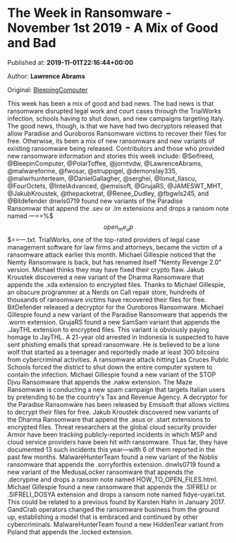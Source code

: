 
# The Week in Ransomware - November 1st 2019 - A Mix of Good and Bad

Published at: **2019-11-01T22:16:44+00:00**

Author: **Lawrence Abrams**

Original: [BleepingComputer](https://www.bleepingcomputer.com/news/security/the-week-in-ransomware-november-1st-2019-a-mix-of-good-and-bad/)

This week has been a mix of good and bad news. The bad news is that ransomware disrupted legal work and court cases through the TrialWorks infection, schools having to shut down, and new campaigns targeting Italy.
The good news, though, is that we have had two decryptors released that allow Paradise and Ouroboros Ransomware victims to recover their files for free.
Otherwise, its been a mix of new ransomware and new variants of existing ransomware being released.
Contributors and those who provided new ransomware information and stories this week include: @Seifreed, @BleepinComputer, @PolarToffee, @jorntvdw, @LawrenceAbrams, @malwareforme, @fwosar, @struppigel, @demonslay335, @malwrhunterteam, @DanielGallagher, @serghei, @Ionut_Ilascu, @FourOctets, @IntelAdvanced, @emsisoft, @GrujaRS, @JAMESWT_MHT, @JakubKroustek, @thepacketrat, @Renee_Dudley, @fbgwls245, and @Bitdefender
dnwls0719 found new variants of the Paradise Ransomwar that append the .sev or .lm extensions and drops a ransom note named —==%$$$open_me_up$$$==—.txt.
TrialWorks, one of the top-rated providers of legal case management software for law firms and attorneys, became the victim of a ransomware attack earlier this month.
Michael Gillespie noticed that the Nemty Ransomware is back, but has renamed itself "Nemty Revenge 2.0" version. Michael thinks they may have fixed their crypto flaw.
Jakub Kroustek discovered a new variant of the Dharma Ransomware that appends the .xda extension to encrypted files.
Thanks to Michael Gillespie, an obscure programmer at a Nerds on Call repair store, hundreds of thousands of ransomware victims have recovered their files for free.
BitDefender released a decryptor for the Ouroboros Ransomware.
Michael Gillespie found a new variant of the Paradise Ransomware that appends the .worm extension.
GrujaRS found a new SamSam variant that appends the .JayTHL extension to encrypted files. This variant is obviously paying homage to JayTHL.
A 21-year old arrested in Indonesia is suspected to have sent phishing emails that spread ransomware. He is believed to be a lone wolf that started as a teenager and reportedly made at least 300 bitcoins from cybercriminal activities.
A ransomware attack hitting Las Cruces Public Schools forced the district to shut down the entire computer system to contain the infection.
Michael Gillespie found a new variant of the STOP Djvu Ransomware that appends the .nakw extension.
The Maze Ransomware is conducting a new spam campaign that targets Italian users by pretending to be the country's Tax and Revenue Agency.
A decryptor for the Paradise Ransomware has been released by Emsisoft that allows victims to decrypt their files for free.
Jakub Kroustek discovered new variants of the Dharma Ransomware that append the .asus or .start extensions to encrypted files.
Threat researchers at the global cloud security provider Armor have been tracking publicly-reported incidents in which MSP and cloud service providers have been hit with ransomware. Thus far, they have documented 13 such incidents this year—with 6 of them reported in the past few months.
MalwareHunterTeam found a new variant of the Noblis ransomware that appends the .sorryforthis extension.
dnwls0719 found a new variant of the MedusaLocker ransomware that appends the .decrypme and drops a ransom note named HOW_TO_OPEN_FILES.html.
Michael Gillespie found a new ransomware that appends the .SIFRELI or .SIFRELI_DOSYA extension and drops a ransom note named fidye-uyari.txt. This could be related to a previous found by Karsten Hahn in January 2017.
GandCrab operators changed the ransomware business from the ground up, establishing a model that is embraced and continued by other cybercriminals.
MalwareHunterTeam found a new HiddenTear variant from Poland that appends the .locked extension.
